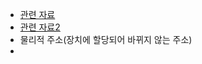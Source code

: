 - [관련 자료](https://louis-j.tistory.com/entry/MAC-Address-MAC-%EC%96%B4%EB%93%9C%EB%A0%88%EC%8A%A4-%EA%B0%9C%EB%85%90-%EC%95%8C%EC%95%84%EB%B3%B4%EA%B8%B0)
- [관련 자료2](https://egstory.net/edge-study/tech-lesson/aos-cx-switching/544/)
- 물리적 주소(장치에 할당되어 바뀌지 않는 주소)
- 